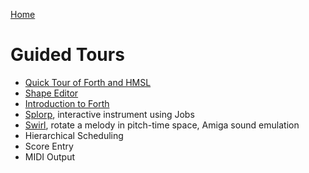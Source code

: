 [Home](../)

# Guided Tours

* [Quick Tour of Forth and HMSL](../quicktour.md)
* [Shape Editor](shep.md)
* [Introduction to Forth](forth.md)
* [Splorp](splorp.md), interactive instrument using Jobs
* [Swirl](swirl.md), rotate a melody in pitch-time space, Amiga sound emulation
* Hierarchical Scheduling
* Score Entry
* MIDI Output

